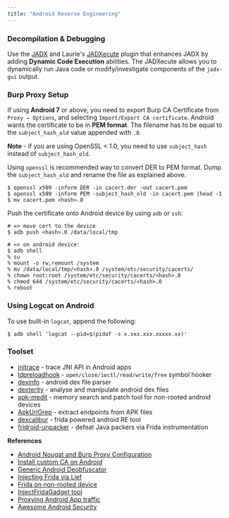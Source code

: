 ```yaml
---
title: "Android Reverse Engineering"
---
```


### Decompilation & Debugging

Use the [JADX](https://github.com/skylot/jadx) and Laurie's [JADXecute](https://github.com/LaurieWired/JADXecute) plugin that enhances JADX by adding **Dynamic Code Execution** abilities. The JADXecute allows you to dynamically run Java code or modify/investigate components of the `jadx-gui` output.

### Burp Proxy Setup

If using **Android 7** or above, you need to export Burp CA Certificate from `Proxy → Options`, and selecting `Import/Export CA certificate`. Android wants the certificate to be in **PEM format**. The filename has to be equal to the `subject_hash_old` value appended with `.0`.

**Note** - if you are using OpenSSL < 1.0, you need to use `subject_hash` instead of `subject_hash_old`. 

Using `openssl` is recommended way to convert DER to PEM format. Dump the `subject_hash_old` and rename the file as explained above.

```
$ openssl x509 -inform DER -in cacert.der -out cacert.pem
$ openssl x509 -inform PEM -subject_hash_old -in cacert.pem |head -1
$ mv cacert.pem <hash>.0
```

Push the certificate onto Android device by using `adb` or `ssh`:

```
# => move cert to the device
$ adb push <hash>.0 /data/local/tmp

# => on android device:
$ adb shell
% su
% mount -o rw,remount /system 
% mv /data/local/tmp/<hash>.0 /system/etc/security/cacerts/
% chown root:root /system/etc/security/cacerts/<hash>.0
% chmod 644 /system/etc/security/cacerts/<hash>.0
% reboot
```

### Using Logcat on Android

To use built-in `logcat`, append the following:

```
$ adb shell 'logcat --pid=$(pidof -s x.xxx.xxx.xxxxx.xx)'
```

### Toolset

* [jnitrace](https://github.com/ChiChou/vscode-frida) - trace JNI API in Android apps
* [ldpreloadhook](https://github.com/poliva/ldpreloadhook) - `open/close/ioctl/read/write/free` symbol hooker
* [dexinfo](https://github.com/poliva/dexinfo) - android dex file parser
* [dexterity](https://github.com/rchiossi/dexterity) - analyse and manipulate android dex files
* [apk-medit](https://github.com/aktsk/apk-medit) - memory search and patch tool for non-rooted android devices 
* [ApkUrlGrep](https://github.com/ndelphit/apkurlgrep) - extract endpoints from APK files 
* [dexcalibur](https://github.com/FrenchYeti/dexcalibur) - frida powered android RE tool
* [fridroid-unpacker](https://github.com/enovella/fridroid-unpacker) - defeat Java packers via Frida instrumentation

**References**

* [Android Nougat and Burp Proxy Configuration](https://blog.ropnop.com/configuring-burp-suite-with-android-nougat/)
* [Install custom CA on Android](https://awakened1712.github.io/hacking/hacking-install-ca-android/)
* [Generic Android Deobfuscator](https://github.com/CalebFenton/simplify#generic-android-deobfuscator)
* [Injecting Frida via Lief](https://lief-project.github.io/doc/stable/tutorials/09_frida_lief.html)
* [Frida on non-rooted device](https://jlajara.gitlab.io/mobile/2019/05/18/Frida-non-rooted.html)
* [InjectFridaGadget tool](https://github.com/darvincisec/InjectFridaGadget)
* [Proxying Android App traffic](https://blog.nviso.eu/2020/11/19/proxying-android-app-traffic-common-issues-checklist/)
* [Awesome Android Security](https://github.com/ashishb/android-security-awesome)